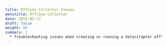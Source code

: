 ```yaml
---
title: Offline Collector Issues
menutitle: Offline Collector
date: 2025-02-17
draft: false
weight: 60
summary: |
  * Troubleshooting issues when creating or running a Velociraptor offline collector.
---
```



